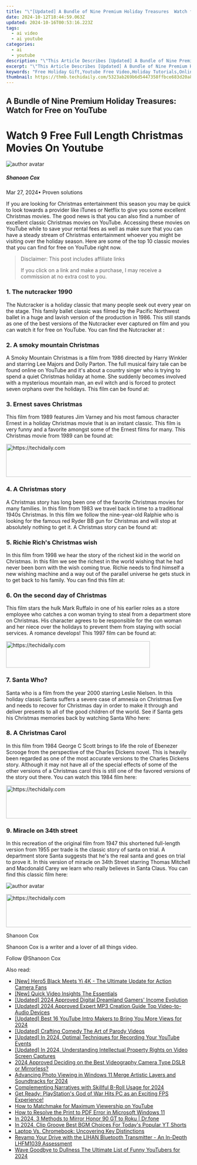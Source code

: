 ```yaml
---
title: "\"[Updated] A Bundle of Nine Premium Holiday Treasures  Watch for Free on YouTube\""
date: 2024-10-12T18:44:59.063Z
updated: 2024-10-16T00:53:16.223Z
tags:
  - ai video
  - ai youtube
categories:
  - ai
  - youtube
description: "\"This Article Describes [Updated] A Bundle of Nine Premium Holiday Treasures: Watch for Free on YouTube\""
excerpt: "\"This Article Describes [Updated] A Bundle of Nine Premium Holiday Treasures: Watch for Free on YouTube\""
keywords: "Free Holiday Gift,Youtube Free Video,Holiday Tutorials,Online Holiday Deals,Premium Holiday Bundle,Watch Free Content,YouTube Holiday Treats"
thumbnail: https://thmb.techidaily.com/5323ab269b6d5447358ffbce683d20a8b0db809b59cc59254c5cb25869dff46a.jpg
---
```


## A Bundle of Nine Premium Holiday Treasures: Watch for Free on YouTube

# Watch 9 Free Full Length Christmas Movies On Youtube

![author avatar](https://images.wondershare.com/filmora/article-images/shannon-cox.jpg)

##### Shanoon Cox

 Mar 27, 2024• Proven solutions

If you are looking for Christmas entertainment this season you may be quick to look towards a provider like iTunes or Netflix to give you some excellent Christmas movies. The good news is that you can also find a number of excellent classic Christmas movies on YouTube. Accessing these movies on YouTube while to save your rental fees as well as make sure that you can have a steady stream of Christmas entertainment whoever you might be visiting over the holiday season. Here are some of the top 10 classic movies that you can find for free on YouTube right now.

>  Disclaimer: This post includes affiliate links
>
>  If you click on a link and make a purchase, I may receive a commission at no extra cost to you.
>

### 1. The nutcracker 1990

The Nutcracker is a holiday classic that many people seek out every year on the stage. This family ballet classic was filmed by the Pacific Northwest ballet in a huge and lavish version of the production in 1986\. This still stands as one of the best versions of the Nutcracker ever captured on film and you can watch it for free on YouTube. You can find the Nutcracker at :

### 2. A smoky mountain Christmas

A Smoky Mountain Christmas is a film from 1986 directed by Harry Winkler and starring Lee Majors and Dolly Parton. The full musical fairy tale can be found online on YouTube and it's about a country singer who is trying to spend a quiet Christmas holiday at home. She suddenly becomes involved with a mysterious mountain man, an evil witch and is forced to protect seven orphans over the holidays. This film can be found at:

### 3. Ernest saves Christmas

This film from 1989 features Jim Varney and his most famous character Ernest in a holiday Christmas movie that is an instant classic. This film is very funny and a favorite amongst some of the Ernest films for many. This Christmas movie from 1989 can be found at:

<!-- affiliate ads begin -->
<a href="https://appsumo.8odi.net/c/5597632/2037346/7443" target="_top" id="2037346">
  <img src="//a.impactradius-go.com/display-ad/7443-2037346" border="0" alt="https://techidaily.com" width="728" height="90"/>
</a>
<img height="0" width="0" src="https://appsumo.8odi.net/i/5597632/2037346/7443" style="position:absolute;visibility:hidden;" border="0" />
<!-- affiliate ads end -->

### 4. A Christmas story

A Christmas story has long been one of the favorite Christmas movies for many families. In this film from 1983 we travel back in time to a traditional 1940s Christmas. In this film we follow the nine-year-old Ralphie who is looking for the famous red Ryder BB gun for Christmas and will stop at absolutely nothing to get it. A Christmas story can be found at:

### 5. Richie Rich's Christmas wish

In this film from 1998 we hear the story of the richest kid in the world on Christmas. In this film we see the richest in the world wishing that he had never been born with the wish coming true. Richie needs to find himself a new wishing machine and a way out of the parallel universe he gets stuck in to get back to his family. You can find this film at:

### 6. On the second day of Christmas

This film stars the hulk Mark Ruffalo in one of his earlier roles as a store employee who catches a con woman trying to steal from a department store on Christmas. His character agrees to be responsible for the con woman and her niece over the holidays to prevent them from staying with social services. A romance develops! This 1997 film can be found at:

<!-- affiliate ads begin -->
<a href="https://aligracehair.sjv.io/c/5597632/2135417/19272" target="_top" id="2135417">
  <img src="//a.impactradius-go.com/display-ad/19272-2135417" border="0" alt="https://techidaily.com" width="392" height="72"/>
</a>
<img height="0" width="0" src="https://aligracehair.sjv.io/i/5597632/2135417/19272" style="position:absolute;visibility:hidden;" border="0" />
<!-- affiliate ads end -->

### 7. Santa Who?

Santa who is a film from the year 2000 starring Leslie Nielsen. In this holiday classic Santa suffers a severe case of amnesia on Christmas Eve and needs to recover for Christmas day in order to make it through and deliver presents to all of the good children of the world. See if Santa gets his Christmas memories back by watching Santa Who here:

### 8. A Christmas Carol

In this film from 1984 George C Scott brings to life the role of Ebenezer Scrooge from the perspective of the Charles Dickens novel. This is heavily been regarded as one of the most accurate versions to the Charles Dickens story. Although it may not have all of the special effects of some of the other versions of a Christmas carol this is still one of the favored versions of the story out there. You can watch this 1984 film here:

<!-- affiliate ads begin -->
<a href="https://appsumo.8odi.net/c/5597632/2123740/7443" target="_top" id="2123740">
  <img src="//a.impactradius-go.com/display-ad/7443-2123740" border="0" alt="https://techidaily.com" width="728" height="90"/>
</a>
<img height="0" width="0" src="https://appsumo.8odi.net/i/5597632/2123740/7443" style="position:absolute;visibility:hidden;" border="0" />
<!-- affiliate ads end -->

### 9. Miracle on 34th street

In this recreation of the original film from 1947 this shortened full-length version from 1955 per trade is the classic story of santa on trial. A department store Santa suggests that he's the real santa and goes on trial to prove it. In this version of miracle on 34th Street starring Thomas Mitchell and Macdonald Carey we learn who really believes in Santa Claus. You can find this classic film here:

![author avatar](https://images.wondershare.com/filmora/article-images/shannon-cox.jpg)

<!-- affiliate ads begin -->
<a href="https://ephamedtechinc.pxf.io/c/5597632/2136627/26400" target="_top" id="2136627">
  <img src="//a.impactradius-go.com/display-ad/26400-2136627" border="0" alt="https://techidaily.com" width="728" height="90"/>
</a>
<img height="0" width="0" src="https://ephamedtechinc.pxf.io/i/5597632/2136627/26400" style="position:absolute;visibility:hidden;" border="0" />
<!-- affiliate ads end -->

Shanoon Cox

Shanoon Cox is a writer and a lover of all things video.

Follow @Shanoon Cox

<ins class="adsbygoogle"
     style="display:block"
     data-ad-format="autorelaxed"
     data-ad-client="ca-pub-7571918770474297"
     data-ad-slot="1223367746"></ins>

<ins class="adsbygoogle"
     style="display:block"
     data-ad-client="ca-pub-7571918770474297"
     data-ad-slot="8358498916"
     data-ad-format="auto"
     data-full-width-responsive="true"></ins>

<span class="atpl-alsoreadstyle">Also read:</span>
<div><ul>
<li><a href="https://some-techniques.techidaily.com/new-hero5-black-meets-yi-4k-the-ultimate-update-for-action-camera-fans/"><u>[New] Hero5 Black Meets Yi 4K - The Ultimate Update for Action Camera Fans</u></a></li>
<li><a href="https://youtube-lab.techidaily.com/uick-video-insights-the-essentials/"><u>[New] Quick Video Insights The Essentials</u></a></li>
<li><a href="https://facebook-video-footage.techidaily.com/updated-2024-approved-digital-dreamland-gamers-income-evolution/"><u>[Updated] 2024 Approved Digital Dreamland Gamers' Income Evolution</u></a></li>
<li><a href="https://youtube-lab.techidaily.com/ed-2024-approved-expert-mp3-creation-guide-top-video-to-audio-devices/"><u>[Updated] 2024 Approved Expert MP3 Creation Guide Top Video-to-Audio Devices</u></a></li>
<li><a href="https://youtube-lab.techidaily.com/ed-best-16-youtube-intro-makers-to-bring-you-more-views-for-2024/"><u>[Updated] Best 16 YouTube Intro Makers to Bring You More Views for 2024</u></a></li>
<li><a href="https://youtube-lab.techidaily.com/ed-crafting-comedy-the-art-of-parody-videos/"><u>[Updated] Crafting Comedy The Art of Parody Videos</u></a></li>
<li><a href="https://digital-screen-recording.techidaily.com/updated-in-2024-optimal-techniques-for-recording-your-youtube-events/"><u>[Updated] In 2024, Optimal Techniques for Recording Your YouTube Events</u></a></li>
<li><a href="https://youtube-lab.techidaily.com/ed-in-2024-understanding-intellectual-property-rights-on-video-screen-captures/"><u>[Updated] In 2024, Understanding Intellectual Property Rights on Video Screen Captures</u></a></li>
<li><a href="https://youtube-lab.techidaily.com/approved-deciding-on-the-best-videography-camera-type-dslr-or-mirrorless/"><u>2024 Approved Deciding on the Best Videography Camera Type DSLR or Mirrorless?</u></a></li>
<li><a href="https://extra-resources.techidaily.com/advancing-photo-viewing-in-windows-11-merge-artistic-layers-and-soundtracks-for-2024/"><u>Advancing Photo Viewing in Windows 11 Merge Artistic Layers and Soundtracks for 2024</u></a></li>
<li><a href="https://fox-helps.techidaily.com/complementing-narratives-with-skillful-b-roll-usage-for-2024/"><u>Complementing Narratives with Skillful B-Roll Usage for 2024</u></a></li>
<li><a href="https://win-able.techidaily.com/get-ready-playstations-god-of-war-hits-pc-as-an-exciting-fps-experience/"><u>Get Ready: PlayStation's God of War Hits PC as an Exciting FPS Experience!</u></a></li>
<li><a href="https://youtube-lab.techidaily.com/o-matchmake-for-maximum-viewership-on-youtube/"><u>How to Matchmake for Maximum Viewership on YouTube</u></a></li>
<li><a href="https://common-error.techidaily.com/how-to-resolve-the-print-to-pdf-error-in-microsoft-windows-11/"><u>How to Resolve the Print to PDF Error in Microsoft Windows 11</u></a></li>
<li><a href="https://screen-mirror.techidaily.com/in-2024-3-methods-to-mirror-honor-90-gt-to-roku-drfone-by-drfone-android/"><u>In 2024, 3 Methods to Mirror Honor 90 GT to Roku | Dr.fone</u></a></li>
<li><a href="https://youtube-lab.techidaily.com/24-clip-groove-best-bgm-choices-for-todays-popular-yt-shorts/"><u>In 2024, Clip Groove Best BGM Choices For Today's Popular YT Shorts</u></a></li>
<li><a href="https://hardware-help.techidaily.com/laptop-vs-chromebook-uncovering-key-distinctions/"><u>Laptop Vs. Chromebook: Uncovering Key Distinctions</u></a></li>
<li><a href="https://buynow-help.techidaily.com/revamp-your-drive-with-the-lihan-bluetooth-transmitter-an-in-depth-lhfm1039-assessment/"><u>Revamp Your Drive with the LIHAN Bluetooth Transmitter - An In-Depth LHFM1039 Assessment</u></a></li>
<li><a href="https://youtube-lab.techidaily.com/goodbye-to-dullness-the-ultimate-list-of-funny-youtubers-for-2024/"><u>Wave Goodbye to Dullness The Ultimate List of Funny YouTubers for 2024</u></a></li>
</ul></div>

